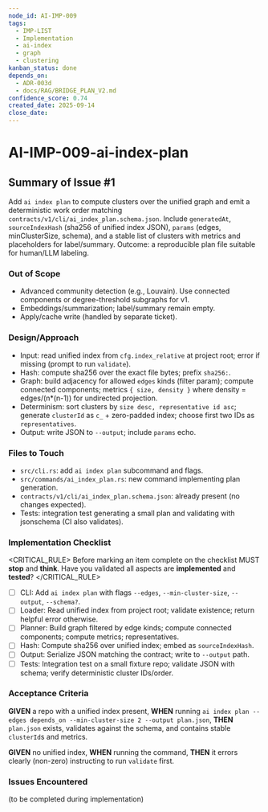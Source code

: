 ```yaml
---
node_id: AI-IMP-009
tags:
  - IMP-LIST
  - Implementation
  - ai-index
  - graph
  - clustering
kanban_status: done
depends_on:
  - ADR-003d
  - docs/RAG/BRIDGE_PLAN_V2.md
confidence_score: 0.74
created_date: 2025-09-14
close_date:
---
```


# AI-IMP-009-ai-index-plan

## Summary of Issue #1
Add `ai index plan` to compute clusters over the unified graph and emit a deterministic work order matching `contracts/v1/cli/ai_index_plan.schema.json`. Include `generatedAt`, `sourceIndexHash` (sha256 of unified index JSON), `params` (edges, minClusterSize, schema), and a stable list of clusters with metrics and placeholders for label/summary. Outcome: a reproducible plan file suitable for human/LLM labeling.

### Out of Scope 
- Advanced community detection (e.g., Louvain). Use connected components or degree-threshold subgraphs for v1.
- Embeddings/summarization; label/summary remain empty.
- Apply/cache write (handled by separate ticket).

### Design/Approach  
- Input: read unified index from `cfg.index_relative` at project root; error if missing (prompt to run `validate`).
- Hash: compute sha256 over the exact file bytes; prefix `sha256:`.
- Graph: build adjacency for allowed `edges` kinds (filter param); compute connected components; metrics `{ size, density }` where density = edges/(n*(n-1)) for undirected projection.
- Determinism: sort clusters by `size desc, representative id asc`; generate `clusterId` as `c_` + zero-padded index; choose first two IDs as `representatives`.
- Output: write JSON to `--output`; include `params` echo.

### Files to Touch
- `src/cli.rs`: add `ai index plan` subcommand and flags.
- `src/commands/ai_index_plan.rs`: new command implementing plan generation.
- `contracts/v1/cli/ai_index_plan.schema.json`: already present (no changes expected).
- Tests: integration test generating a small plan and validating with jsonschema (CI also validates).

### Implementation Checklist

<CRITICAL_RULE>
Before marking an item complete on the checklist MUST **stop** and **think**. Have you validated all aspects are **implemented** and **tested**? 
</CRITICAL_RULE> 

- [ ] CLI: Add `ai index plan` with flags `--edges`, `--min-cluster-size`, `--output`, `--schema?`.
- [ ] Loader: Read unified index from project root; validate existence; return helpful error otherwise.
- [ ] Planner: Build graph filtered by edge kinds; compute connected components; compute metrics; representatives.
- [ ] Hash: Compute sha256 over unified index; embed as `sourceIndexHash`.
- [ ] Output: Serialize JSON matching the contract; write to `--output` path.
- [ ] Tests: Integration test on a small fixture repo; validate JSON with schema; verify deterministic cluster IDs/order.

### Acceptance Criteria
**GIVEN** a repo with a unified index present, **WHEN** running `ai index plan --edges depends_on --min-cluster-size 2 --output plan.json`, **THEN** `plan.json` exists, validates against the schema, and contains stable `clusterId`s and metrics.

**GIVEN** no unified index, **WHEN** running the command, **THEN** it errors clearly (non-zero) instructing to run `validate` first.

### Issues Encountered 
(to be completed during implementation)

